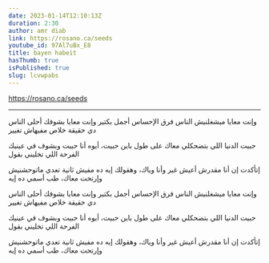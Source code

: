 ```yaml
---
date: 2023-01-14T12:10:13Z
duration: 2:30
author: amr diab
link: https://rosano.ca/seeds
youtube_id: 97Al7uBx_E8
title: bayen habeit
hasThumb: true
isPublished: true
slug: lcvwpabs
---
```

https://rosano.ca/seeds

---

وإنت معايا ميشغلنيش الناس
فرق الإحساس أجمل بكتير
وإنت معايا بشوفك أحلى الناس
دي حقيقة خلاص مفيهاش تغيير

حبيت الدنيا اللي بتضحكلي معاك على طول
باين حبيت، أيوه أنا حبيت
وبشوف في عينيك الفرحة اللي تخليني بقول

إتأكدت إن أنا مقدرش أعيش غير وأنا وياك، وهقولك إيه
ده مفيش ثانية تعدي ماتوحشنيش
وإرتحت معاك، طب أسمي ده إيه

وإنت معايا ميشغلنيش الناس
فرق الإحساس أجمل بكتير
وإنت معايا بشوفك أحلى الناس
دي حقيقة خلاص مفيهاش تغيير

حبيت الدنيا اللي بتضحكلي معاك على طول
باين حبيت، أيوه أنا حبيت
وبشوف في عينيك الفرحة اللي تخليني بقول

إتأكدت إن أنا مقدرش أعيش غير وأنا وياك، وهقولك إيه
ده مفيش ثانية تعدي ماتوحشنيش
وإرتحت معاك، طب أسمي ده إيه
